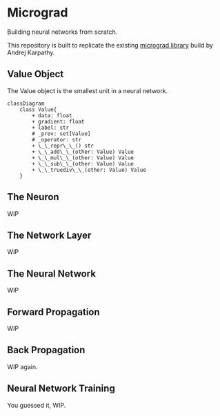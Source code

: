# Micrograd
Building neural networks from scratch.

This repository is built to replicate the existing [micrograd library](https://github.com/karpathy/micrograd) build by Andrej Karpathy.

## Value Object
The Value object is the smallest unit in a neural network. 

```mermaid
classDiagram
    class Value{
        + data: float
        + gradient: float
        + label: str
        # _prev: set[Value]
        # _operator: str
        + \_\_repr\_\_() str
        + \_\_add\_\_(other: Value) Value
        + \_\_mul\_\_(other: Value) Value
        + \_\_sub\_\_(other: Value) Value
        + \_\_truediv\_\_(other: Value) Value
    }
```

## The Neuron
WIP

## The Network Layer
WIP

## The Neural Network
WIP

## Forward Propagation 
WIP

## Back Propagation
WIP again.

## Neural Network Training
You guessed it, WIP.